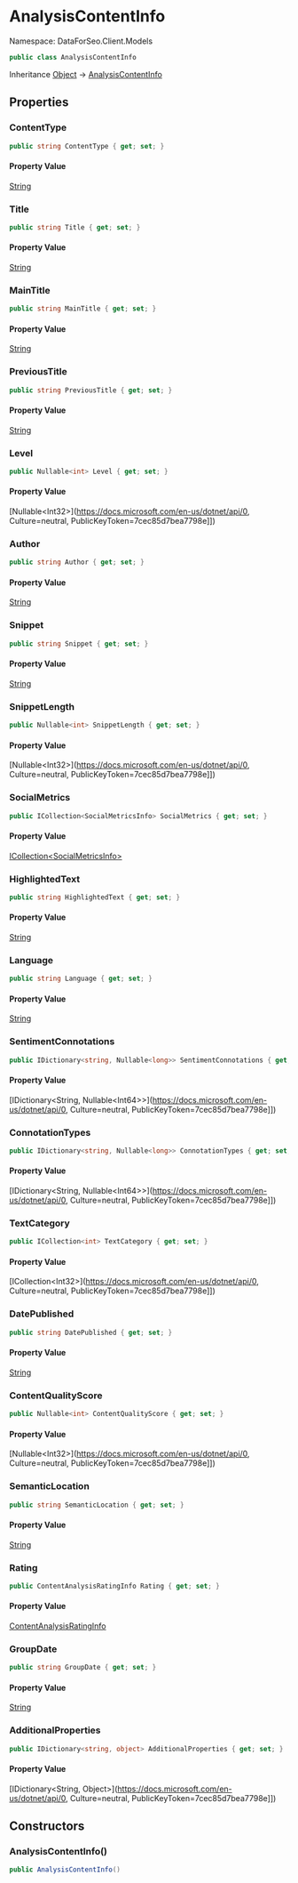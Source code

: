 # AnalysisContentInfo

Namespace: DataForSeo.Client.Models

```csharp
public class AnalysisContentInfo
```

Inheritance [Object](https://docs.microsoft.com/en-us/dotnet/api/Object) → [AnalysisContentInfo](./AnalysisContentInfo.md)

## Properties

### **ContentType**

```csharp
public string ContentType { get; set; }
```

#### Property Value

[String](https://docs.microsoft.com/en-us/dotnet/api/String)<br>

### **Title**

```csharp
public string Title { get; set; }
```

#### Property Value

[String](https://docs.microsoft.com/en-us/dotnet/api/String)<br>

### **MainTitle**

```csharp
public string MainTitle { get; set; }
```

#### Property Value

[String](https://docs.microsoft.com/en-us/dotnet/api/String)<br>

### **PreviousTitle**

```csharp
public string PreviousTitle { get; set; }
```

#### Property Value

[String](https://docs.microsoft.com/en-us/dotnet/api/String)<br>

### **Level**

```csharp
public Nullable<int> Level { get; set; }
```

#### Property Value

[Nullable&lt;Int32&gt;](https://docs.microsoft.com/en-us/dotnet/api/0, Culture=neutral, PublicKeyToken=7cec85d7bea7798e]])<br>

### **Author**

```csharp
public string Author { get; set; }
```

#### Property Value

[String](https://docs.microsoft.com/en-us/dotnet/api/String)<br>

### **Snippet**

```csharp
public string Snippet { get; set; }
```

#### Property Value

[String](https://docs.microsoft.com/en-us/dotnet/api/String)<br>

### **SnippetLength**

```csharp
public Nullable<int> SnippetLength { get; set; }
```

#### Property Value

[Nullable&lt;Int32&gt;](https://docs.microsoft.com/en-us/dotnet/api/0, Culture=neutral, PublicKeyToken=7cec85d7bea7798e]])<br>

### **SocialMetrics**

```csharp
public ICollection<SocialMetricsInfo> SocialMetrics { get; set; }
```

#### Property Value

[ICollection&lt;SocialMetricsInfo&gt;](./SocialMetricsInfo.md)<br>

### **HighlightedText**

```csharp
public string HighlightedText { get; set; }
```

#### Property Value

[String](https://docs.microsoft.com/en-us/dotnet/api/String)<br>

### **Language**

```csharp
public string Language { get; set; }
```

#### Property Value

[String](https://docs.microsoft.com/en-us/dotnet/api/String)<br>

### **SentimentConnotations**

```csharp
public IDictionary<string, Nullable<long>> SentimentConnotations { get; set; }
```

#### Property Value

[IDictionary&lt;String, Nullable&lt;Int64&gt;&gt;](https://docs.microsoft.com/en-us/dotnet/api/0, Culture=neutral, PublicKeyToken=7cec85d7bea7798e]])<br>

### **ConnotationTypes**

```csharp
public IDictionary<string, Nullable<long>> ConnotationTypes { get; set; }
```

#### Property Value

[IDictionary&lt;String, Nullable&lt;Int64&gt;&gt;](https://docs.microsoft.com/en-us/dotnet/api/0, Culture=neutral, PublicKeyToken=7cec85d7bea7798e]])<br>

### **TextCategory**

```csharp
public ICollection<int> TextCategory { get; set; }
```

#### Property Value

[ICollection&lt;Int32&gt;](https://docs.microsoft.com/en-us/dotnet/api/0, Culture=neutral, PublicKeyToken=7cec85d7bea7798e]])<br>

### **DatePublished**

```csharp
public string DatePublished { get; set; }
```

#### Property Value

[String](https://docs.microsoft.com/en-us/dotnet/api/String)<br>

### **ContentQualityScore**

```csharp
public Nullable<int> ContentQualityScore { get; set; }
```

#### Property Value

[Nullable&lt;Int32&gt;](https://docs.microsoft.com/en-us/dotnet/api/0, Culture=neutral, PublicKeyToken=7cec85d7bea7798e]])<br>

### **SemanticLocation**

```csharp
public string SemanticLocation { get; set; }
```

#### Property Value

[String](https://docs.microsoft.com/en-us/dotnet/api/String)<br>

### **Rating**

```csharp
public ContentAnalysisRatingInfo Rating { get; set; }
```

#### Property Value

[ContentAnalysisRatingInfo](./ContentAnalysisRatingInfo.md)<br>

### **GroupDate**

```csharp
public string GroupDate { get; set; }
```

#### Property Value

[String](https://docs.microsoft.com/en-us/dotnet/api/String)<br>

### **AdditionalProperties**

```csharp
public IDictionary<string, object> AdditionalProperties { get; set; }
```

#### Property Value

[IDictionary&lt;String, Object&gt;](https://docs.microsoft.com/en-us/dotnet/api/0, Culture=neutral, PublicKeyToken=7cec85d7bea7798e]])<br>

## Constructors

### **AnalysisContentInfo()**

```csharp
public AnalysisContentInfo()
```

